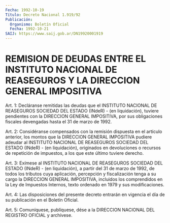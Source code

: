 ```yaml
---
Fecha: 1992-10-19
Título: Decreto Nacional 1.919/92
Publicación:
  Organismo: Boletín Oficial
  Fecha: 1992-10-21
SAIJ: https://www.saij.gob.ar/DN19920001919
---
```

# REMISION DE DEUDAS ENTRE EL INSTITUTO NACIONAL DE REASEGUROS Y LA DIRECCION GENERAL IMPOSITIVA

<a id="1"></a>
Art.  1:  Decláranse  remitidas  las  deudas  que el INSTITUTO NACIONAL   DE  REASEGUROS  SOCIEDAD  DEL  ESTADO  (INdeR)  -    (en liquidación),    tuviere    pendientes  con  la  DIRECCION  GENERAL IMPOSITIVA, por sus obligaciones  fiscales  devengadas  hasta el 31 de marzo de 1992.

<a id="2"></a>
Art.  2: Considéranse compensados con la remisión dispuesta en el  artículo    anterior,  los  montos  que  la  DIRECCION  GENERAL IMPOSITIVA pudiere  adeudar  al  INSTITUTO  NACIONAL  DE REASEGUROS SOCIEDAD  DEL  ESTADO  (INdeR)  -  (en liquidación), originados  en devoluciones o recursos de repetición  de impuestos, a los que este último tuviere derecho.

<a id="3"></a>
Art.  3:  Exímese al INSTITUTO NACIONAL DE REASEGUROS SOCIEDAD DEL ESTADO (INdeR)  - (en liquidación), a partir del 31 de marzo de 1992,  de  todos  los  tributos    cuya  aplicación,  percepción  y fiscalización  tenga  a su cargo la DIRECCION  GENERAL  IMPOSITIVA, incluidos los comprendidos  en  la Ley de Impuestos Internos, texto ordenado en 1979 y sus modificaciones.

<a id="4"></a>
Art.  4:  Las  disposiciones  del presente decreto entrarán en vigencia  el  día  de  su  publicación  en    el  Boletín  Oficial.

<a id="5"></a>
Art.  5: Comuníquese, publíquese, dése a la DIRECCION NACIONAL DEL REGISTRO OFICIAL y archívese.